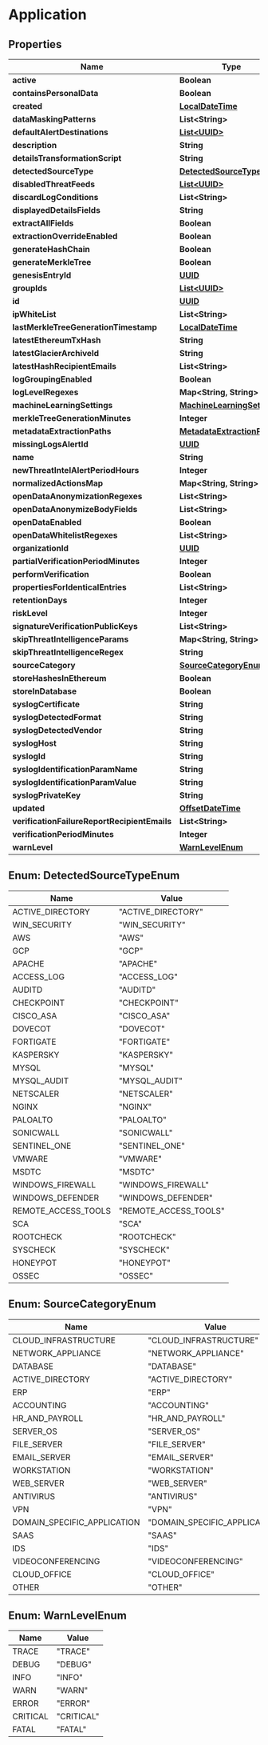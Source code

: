 
# Application

## Properties
Name | Type | Description | Notes
------------ | ------------- | ------------- | -------------
**active** | **Boolean** |  |  [optional]
**containsPersonalData** | **Boolean** |  |  [optional]
**created** | [**LocalDateTime**](LocalDateTime.md) |  |  [optional]
**dataMaskingPatterns** | **List&lt;String&gt;** |  |  [optional]
**defaultAlertDestinations** | [**List&lt;UUID&gt;**](UUID.md) |  |  [optional]
**description** | **String** |  |  [optional]
**detailsTransformationScript** | **String** |  |  [optional]
**detectedSourceType** | [**DetectedSourceTypeEnum**](#DetectedSourceTypeEnum) |  |  [optional]
**disabledThreatFeeds** | [**List&lt;UUID&gt;**](UUID.md) |  |  [optional]
**discardLogConditions** | **List&lt;String&gt;** |  |  [optional]
**displayedDetailsFields** | **String** |  |  [optional]
**extractAllFields** | **Boolean** |  |  [optional]
**extractionOverrideEnabled** | **Boolean** |  |  [optional]
**generateHashChain** | **Boolean** |  |  [optional]
**generateMerkleTree** | **Boolean** |  |  [optional]
**genesisEntryId** | [**UUID**](UUID.md) |  |  [optional]
**groupIds** | [**List&lt;UUID&gt;**](UUID.md) |  |  [optional]
**id** | [**UUID**](UUID.md) |  |  [optional]
**ipWhiteList** | **List&lt;String&gt;** |  |  [optional]
**lastMerkleTreeGenerationTimestamp** | [**LocalDateTime**](LocalDateTime.md) |  |  [optional]
**latestEthereumTxHash** | **String** |  |  [optional]
**latestGlacierArchiveId** | **String** |  |  [optional]
**latestHashRecipientEmails** | **List&lt;String&gt;** |  |  [optional]
**logGroupingEnabled** | **Boolean** |  |  [optional]
**logLevelRegexes** | **Map&lt;String, String&gt;** |  |  [optional]
**machineLearningSettings** | [**MachineLearningSettings**](MachineLearningSettings.md) |  |  [optional]
**merkleTreeGenerationMinutes** | **Integer** |  |  [optional]
**metadataExtractionPaths** | [**MetadataExtractionPaths**](MetadataExtractionPaths.md) |  |  [optional]
**missingLogsAlertId** | [**UUID**](UUID.md) |  |  [optional]
**name** | **String** |  |  [optional]
**newThreatIntelAlertPeriodHours** | **Integer** |  |  [optional]
**normalizedActionsMap** | **Map&lt;String, String&gt;** |  |  [optional]
**openDataAnonymizationRegexes** | **List&lt;String&gt;** |  |  [optional]
**openDataAnonymizeBodyFields** | **List&lt;String&gt;** |  |  [optional]
**openDataEnabled** | **Boolean** |  |  [optional]
**openDataWhitelistRegexes** | **List&lt;String&gt;** |  |  [optional]
**organizationId** | [**UUID**](UUID.md) |  |  [optional]
**partialVerificationPeriodMinutes** | **Integer** |  |  [optional]
**performVerification** | **Boolean** |  |  [optional]
**propertiesForIdenticalEntries** | **List&lt;String&gt;** |  |  [optional]
**retentionDays** | **Integer** |  |  [optional]
**riskLevel** | **Integer** |  |  [optional]
**signatureVerificationPublicKeys** | **List&lt;String&gt;** |  |  [optional]
**skipThreatIntelligenceParams** | **Map&lt;String, String&gt;** |  |  [optional]
**skipThreatIntelligenceRegex** | **String** |  |  [optional]
**sourceCategory** | [**SourceCategoryEnum**](#SourceCategoryEnum) |  |  [optional]
**storeHashesInEthereum** | **Boolean** |  |  [optional]
**storeInDatabase** | **Boolean** |  |  [optional]
**syslogCertificate** | **String** |  |  [optional]
**syslogDetectedFormat** | **String** |  |  [optional]
**syslogDetectedVendor** | **String** |  |  [optional]
**syslogHost** | **String** |  |  [optional]
**syslogId** | **String** |  |  [optional]
**syslogIdentificationParamName** | **String** |  |  [optional]
**syslogIdentificationParamValue** | **String** |  |  [optional]
**syslogPrivateKey** | **String** |  |  [optional]
**updated** | [**OffsetDateTime**](OffsetDateTime.md) |  |  [optional]
**verificationFailureReportRecipientEmails** | **List&lt;String&gt;** |  |  [optional]
**verificationPeriodMinutes** | **Integer** |  |  [optional]
**warnLevel** | [**WarnLevelEnum**](#WarnLevelEnum) |  |  [optional]


<a name="DetectedSourceTypeEnum"></a>
## Enum: DetectedSourceTypeEnum
Name | Value
---- | -----
ACTIVE_DIRECTORY | &quot;ACTIVE_DIRECTORY&quot;
WIN_SECURITY | &quot;WIN_SECURITY&quot;
AWS | &quot;AWS&quot;
GCP | &quot;GCP&quot;
APACHE | &quot;APACHE&quot;
ACCESS_LOG | &quot;ACCESS_LOG&quot;
AUDITD | &quot;AUDITD&quot;
CHECKPOINT | &quot;CHECKPOINT&quot;
CISCO_ASA | &quot;CISCO_ASA&quot;
DOVECOT | &quot;DOVECOT&quot;
FORTIGATE | &quot;FORTIGATE&quot;
KASPERSKY | &quot;KASPERSKY&quot;
MYSQL | &quot;MYSQL&quot;
MYSQL_AUDIT | &quot;MYSQL_AUDIT&quot;
NETSCALER | &quot;NETSCALER&quot;
NGINX | &quot;NGINX&quot;
PALOALTO | &quot;PALOALTO&quot;
SONICWALL | &quot;SONICWALL&quot;
SENTINEL_ONE | &quot;SENTINEL_ONE&quot;
VMWARE | &quot;VMWARE&quot;
MSDTC | &quot;MSDTC&quot;
WINDOWS_FIREWALL | &quot;WINDOWS_FIREWALL&quot;
WINDOWS_DEFENDER | &quot;WINDOWS_DEFENDER&quot;
REMOTE_ACCESS_TOOLS | &quot;REMOTE_ACCESS_TOOLS&quot;
SCA | &quot;SCA&quot;
ROOTCHECK | &quot;ROOTCHECK&quot;
SYSCHECK | &quot;SYSCHECK&quot;
HONEYPOT | &quot;HONEYPOT&quot;
OSSEC | &quot;OSSEC&quot;


<a name="SourceCategoryEnum"></a>
## Enum: SourceCategoryEnum
Name | Value
---- | -----
CLOUD_INFRASTRUCTURE | &quot;CLOUD_INFRASTRUCTURE&quot;
NETWORK_APPLIANCE | &quot;NETWORK_APPLIANCE&quot;
DATABASE | &quot;DATABASE&quot;
ACTIVE_DIRECTORY | &quot;ACTIVE_DIRECTORY&quot;
ERP | &quot;ERP&quot;
ACCOUNTING | &quot;ACCOUNTING&quot;
HR_AND_PAYROLL | &quot;HR_AND_PAYROLL&quot;
SERVER_OS | &quot;SERVER_OS&quot;
FILE_SERVER | &quot;FILE_SERVER&quot;
EMAIL_SERVER | &quot;EMAIL_SERVER&quot;
WORKSTATION | &quot;WORKSTATION&quot;
WEB_SERVER | &quot;WEB_SERVER&quot;
ANTIVIRUS | &quot;ANTIVIRUS&quot;
VPN | &quot;VPN&quot;
DOMAIN_SPECIFIC_APPLICATION | &quot;DOMAIN_SPECIFIC_APPLICATION&quot;
SAAS | &quot;SAAS&quot;
IDS | &quot;IDS&quot;
VIDEOCONFERENCING | &quot;VIDEOCONFERENCING&quot;
CLOUD_OFFICE | &quot;CLOUD_OFFICE&quot;
OTHER | &quot;OTHER&quot;


<a name="WarnLevelEnum"></a>
## Enum: WarnLevelEnum
Name | Value
---- | -----
TRACE | &quot;TRACE&quot;
DEBUG | &quot;DEBUG&quot;
INFO | &quot;INFO&quot;
WARN | &quot;WARN&quot;
ERROR | &quot;ERROR&quot;
CRITICAL | &quot;CRITICAL&quot;
FATAL | &quot;FATAL&quot;



